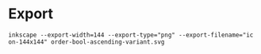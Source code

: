 # Export
```shell
inkscape --export-width=144 --export-type="png" --export-filename="ic
on-144x144" order-bool-ascending-variant.svg
```

